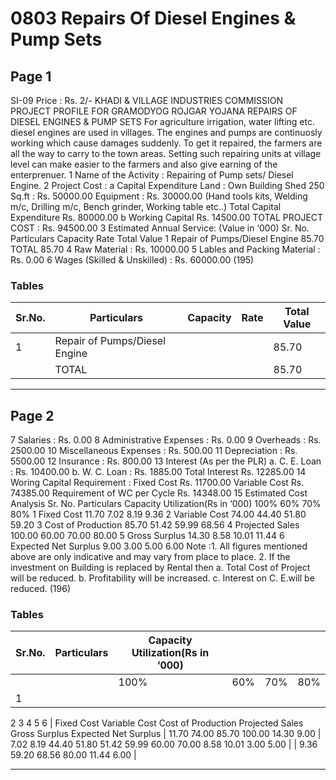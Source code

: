 # 0803 Repairs Of Diesel Engines & Pump Sets

## Page 1

SI-09 Price : Rs. 2/- KHADI & VILLAGE INDUSTRIES COMMISSION PROJECT PROFILE FOR GRAMODYOG ROJGAR YOJANA REPAIRS OF DIESEL ENGINES & PUMP SETS For agriculture irrigation, water lifting etc. diesel engines are used in villages. The engines and pumps are continuosly working which cause damages suddenly. To get it repaired, the farmers are all the way to carry to the town areas. Setting such repairing units at village level can make easier to the farmers and also give earning of the enterprenuer. 1 Name of the Activity : Repairing of Pump sets/ Diesel Engine. 2 Project Cost : a Capital Expenditure Land : Own Building Shed 250 Sq.ft : Rs. 50000.00 Equipment : Rs. 30000.00 (Hand tools kits, Welding m/c, Drilling m/c, Bench grinder, Working table etc..) Total Capital Expenditure Rs. 80000.00 b Working Capital Rs. 14500.00 TOTAL PROJECT COST : Rs. 94500.00 3 Estimated Annual Service: (Value in ‘000) Sr. No. Particulars Capacity Rate Total Value 1 Repair of Pumps/Diesel Engine 85.70 TOTAL 85.70 4 Raw Material : Rs. 10000.00 5 Lables and Packing Material : Rs. 0.00 6 Wages (Skilled & Unskilled) : Rs. 60000.00 (195)

### Tables

| Sr.No. | Particulars | Capacity | Rate | Total Value |
|---|---|---|---|---|
| 1 | Repair of Pumps/Diesel Engine |  |  | 85.70 |
|  | TOTAL |  |  | 85.70 |

---

## Page 2

7 Salaries : Rs. 0.00 8 Administrative Expenses : Rs. 0.00 9 Overheads : Rs. 2500.00 10 Miscellaneous Expenses : Rs. 500.00 11 Depreciation : Rs. 5500.00 12 Insurance : Rs. 800.00 13 Interest (As per the PLR) a. C. E. Loan : Rs. 10400.00 b. W. C. Loan : Rs. 1885.00 Total Interest Rs. 12285.00 14 Woring Capital Requirement : Fixed Cost Rs. 11700.00 Variable Cost Rs. 74385.00 Requirement of WC per Cycle Rs. 14348.00 15 Estimated Cost Analysis Sr. No. Particulars Capacity Utilization(Rs in ‘000) 100% 60% 70% 80% 1 Fixed Cost 11.70 7.02 8.19 9.36 2 Variable Cost 74.00 44.40 51.80 59.20 3 Cost of Production 85.70 51.42 59.99 68.56 4 Projected Sales 100.00 60.00 70.00 80.00 5 Gross Surplus 14.30 8.58 10.01 11.44 6 Expected Net Surplus 9.00 3.00 5.00 6.00 Note :1. All figures mentioned above are only indicative and may vary from place to place. 2. If the investment on Building is replaced by Rental then a. Total Cost of Project will be reduced. b. Profitability will be increased. c. Interest on C. E.will be reduced. (196)

### Tables

| Sr.No. | Particulars | Capacity Utilization(Rs in ‘000) |  |  |  |
|---|---|---|---|---|---|
|  |  | 100% | 60% | 70% | 80% |
| 1
2
3
4
5
6 | Fixed Cost
Variable Cost
Cost of Production
Projected Sales
Gross Surplus
Expected Net Surplus | 11.70
74.00
85.70
100.00
14.30
9.00 | 7.02 8.19
44.40 51.80
51.42 59.99
60.00 70.00
8.58 10.01
3.00 5.00 |  | 9.36
59.20
68.56
80.00
11.44
6.00 |

---
